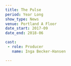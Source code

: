 ```yaml
---
title: The Pulse
period: Year Long
show_type: News
venue: Portland A Floor
date_start: 2017-09
date_end: 2018-06

cast:
 - role: Producer
   name: Inga Becker-Hansen

---
```

